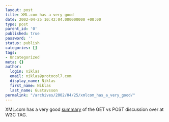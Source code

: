 ```yaml
---
layout: post
title: XML.com has a very good
date: 2002-04-25 10:42:04.000000000 +00:00
type: post
parent_id: '0'
published: true
password: ''
status: publish
categories: []
tags:
- Uncategorized
meta: {}
author:
  login: niklas
  email: niklas@protocol7.com
  display_name: Niklas
  first_name: Niklas
  last_name: Gustavsson
permalink: "/archives/2002/04/25/xmlcom_has_a_very_good/"
---
```

XML.com has a very good [summary](http://www.xml.com/pub/a/2002/04/24/deviant.html) of the GET vs POST discussion over at W3C TAG.

